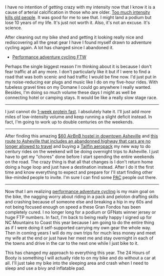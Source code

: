 I have no intention of getting crazy with my intensity now that I know it is a cause of arterial calcification in those who are older. [Too much intensity kills old people](../Fitness/Too%20much%20intensity%20kills%20old%20people.md). It was good for me to see that. I might land a podium but lose 10 years of my life. It's just not worth it. Also, it's not an excuse. It's science.

After cleaning out my bike shed and getting it looking really nice and rediscovering all the great gear I have I found myself drawn to adventure cycling again. A lot has changed since I abandoned it. 

- [Performance adventure cycling FTW](../Fitness/Performance%20adventure%20cycling%20FTW.md)

Perhaps the single biggest reason I'm thinking about it is because I don't fear traffic at all any more. I don't particularly like it but if I were to find a road that was both scenic and had traffic I would be fine now. I'd just put in my noise-reducing ear plugs and music like I do on my five-hour rides. With tubeless gravel tires on my Domane I could go anywhere I really wanted. Besides, I'm doing so much volume these days I might as well be connecting hotel or camping stays. It would be like a really slow stage race.

----

I just cannot do [1-week protein fast](../Fitness/1-week%20protein%20fast.md). I absolutely hate it. I'll just add more miles of low-intensity volume and keep running a slight deficit instead. In fact, I'm going to work up to double centuries on the weekends.

----

After finding this amazing [$60 AirBnB hostel in downtown Asheville](https://www.airbnb.com/rooms/40274759?check_in=2025-05-25&check_out=2025-05-26&guests=1&adults=1&s=67&unique_share_id=41eeba70-5bd1-4f50-bd95-b28c921d0766) and [this route to Asheville that includes an abandonned highway that cars are no longer allowed to travel](https://ridewithgps.com/routes/50930024) and buying a [Tailfin aeropack](../Fitness/Best%20performance%20adventure%20cycling%20pack.md) my new way to do century rides on the weekend will be doing overnight trips to Asheville. I just have to get my "chores" done before I start spending the entire weekends on the road. The crazy thing is that all that changes is I don't return home doing a huge loop and just have a destination instead. After I do it the first time and know everything to expect and prepare for I'll start finding other like-minded people to invite. I'm sure I can find some [PAC](../Fitness/Performance%20adventure%20cycling%20FTW.md) people out there.

----

Now that I am realizing [performance adventure cycling](../Fitness/Performance%20adventure%20cycling%20FTW.md) is my main goal on the bike, the nagging worry about riding in a pack and peloton drafting skills and crashing because of someone else and breaking a hip in my 60s and not being focused enough on speed a these Gran Fondos has been completely cured. I no longer long for a podium or GFNats winner jersey or huge FTP numbers. In fact, I'm back to being really happy I signed up for NC Mountains to Coast this year because I am going to do the entire thing as if I were doing it self-supported carrying my own gear the whole way. Then in coming years I will do my own trips for much less money and meet my wife at the end or just have her meet me and stay overnight in each of the towns and drive in the car to the next one while I just bike to it.

This has changed my approach to everything this year. The 24 Hours of Booty is something I will actually ride to on my bike and do without a car at all. I'll just take my bike into the sleeping area and crash when I need to sleep and use a bivy and inflatable pad.